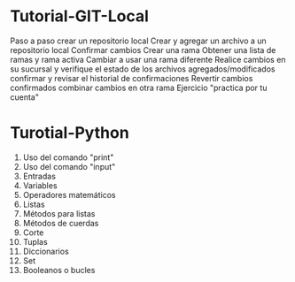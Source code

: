 # Tutorial-GIT-Local
Paso a paso crear un repositorio local
Crear y agregar un archivo a un repositorio local
Confirmar cambios
Crear una rama
Obtener una lista de ramas y rama activa
Cambiar a usar una rama diferente
Realice cambios en su sucursal y verifique el estado de los archivos agregados/modificados
confirmar y revisar el historial de confirmaciones
Revertir cambios confirmados
combinar cambios en otra rama
Ejercicio "practica por tu cuenta"
# Turotial-Python
1. Uso del comando "print"
2. Uso del comando "input"
3. Entradas
4. Variables
5. Operadores matemáticos
6. Listas
7. Métodos para listas
8. Métodos de cuerdas
9. Corte
10. Tuplas
11. Diccionarios
12. Set
13. Booleanos o bucles

